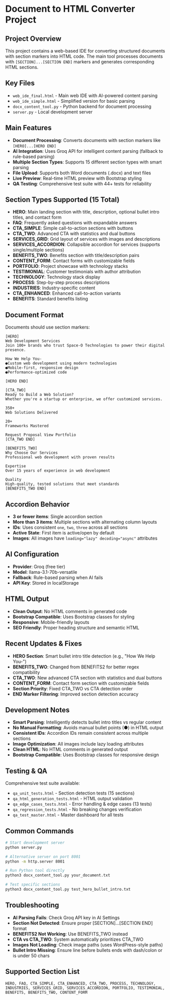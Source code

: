 # Document to HTML Converter Project

## Project Overview
This project contains a web-based IDE for converting structured documents with section markers into HTML code. The main tool processes documents with `[SECTION]...[SECTION END]` markers and generates corresponding HTML sections.

## Key Files
- `web_ide_final.html` - Main web IDE with AI-powered content parsing
- `web_ide_simple.html` - Simplified version for basic parsing
- `docx_content_tool.py` - Python backend for document processing
- `server.py` - Local development server

## Main Features
- **Document Processing**: Converts documents with section markers like `[HERO]...[HERO END]`
- **AI Integration**: Uses Groq API for intelligent content parsing (fallback to rule-based parsing)
- **Multiple Section Types**: Supports 15 different section types with smart parsing
- **File Upload**: Supports both Word documents (.docx) and text files
- **Live Preview**: Real-time HTML preview with Bootstrap styling
- **QA Testing**: Comprehensive test suite with 44+ tests for reliability

## Section Types Supported (15 Total)
- **HERO**: Main landing section with title, description, optional bullet intro titles, and contact form
- **FAQ**: Frequently asked questions with expandable answers
- **CTA_SIMPLE**: Simple call-to-action sections with buttons
- **CTA_TWO**: Advanced CTA with statistics and dual buttons
- **SERVICES_GRID**: Grid layout of services with images and descriptions
- **SERVICES_ACCORDION**: Collapsible accordion for services (supports single/multiple sections)
- **BENEFITS_TWO**: Benefits section with title/description pairs
- **CONTENT_FORM**: Contact forms with customizable fields
- **PORTFOLIO**: Project showcase with technology stacks
- **TESTIMONIAL**: Customer testimonials with author attribution
- **TECHNOLOGY**: Technology stack display
- **PROCESS**: Step-by-step process descriptions
- **INDUSTRIES**: Industry-specific content
- **CTA_ENHANCED**: Enhanced call-to-action variants
- **BENEFITS**: Standard benefits listing

## Document Format
Documents should use section markers:
```
[HERO]
Web Development Services
Join 100+ brands who trust Space-O Technologies to power their digital presence.

How We Help You-
●Custom web development using modern technologies
●Mobile-first, responsive design
●Performance-optimized code

[HERO END]

[CTA_TWO]
Ready to Build a Web Solution?
Whether you're a startup or enterprise, we offer customized services.

350+
Web Solutions Delivered

20+
Frameworks Mastered

Request Proposal View Portfolio
[CTA_TWO END]

[BENEFITS_TWO]
Why Choose Our Services
Professional web development with proven results

Expertise
Over 15 years of experience in web development

Quality
High-quality, tested solutions that meet standards
[BENEFITS_TWO END]
```

## Accordion Behavior
- **3 or fewer items**: Single accordion section
- **More than 3 items**: Multiple sections with alternating column layouts
- **IDs**: Uses consistent `one`, `two`, `three` across all sections
- **Active State**: First item is active/open by default
- **Images**: All images have `loading="lazy" decoding="async"` attributes

## AI Configuration
- **Provider**: Groq (free tier)
- **Model**: llama-3.1-70b-versatile
- **Fallback**: Rule-based parsing when AI fails
- **API Key**: Stored in localStorage

## HTML Output
- **Clean Output**: No HTML comments in generated code
- **Bootstrap Compatible**: Uses Bootstrap classes for styling
- **Responsive**: Mobile-friendly layouts
- **SEO Friendly**: Proper heading structure and semantic HTML

## Recent Updates & Fixes
- **HERO Section**: Smart bullet intro title detection (e.g., "How We Help You-")
- **BENEFITS_TWO**: Changed from BENEFITS2 for better regex compatibility
- **CTA_TWO**: New advanced CTA section with statistics and dual buttons
- **CONTENT_FORM**: Contact form section with customizable fields
- **Section Priority**: Fixed CTA_TWO vs CTA detection order
- **END Marker Filtering**: Improved section detection accuracy

## Development Notes
- **Smart Parsing**: Intelligently detects bullet intro titles vs regular content
- **No Manual Formatting**: Avoids manual bullet points (●) in HTML output
- **Consistent IDs**: Accordion IDs remain consistent across multiple sections
- **Image Optimization**: All images include lazy loading attributes
- **Clean HTML**: No HTML comments in generated output
- **Bootstrap Compatible**: Uses Bootstrap classes for responsive design

## Testing & QA
Comprehensive test suite available:
- `qa_unit_tests.html` - Section detection tests (15 sections)
- `qa_html_generation_tests.html` - HTML output validation
- `qa_edge_cases_tests.html` - Error handling & edge cases (13 tests)
- `qa_regression_tests.html` - No breaking changes verification
- `qa_test_master.html` - Master dashboard for all tests

## Common Commands
```bash
# Start development server
python server.py

# Alternative server on port 8001  
python -m http.server 8001

# Run Python tool directly
python3 docx_content_tool.py your_document.txt

# Test specific sections
python3 docx_content_tool.py test_hero_bullet_intro.txt
```

## Troubleshooting
- **AI Parsing Fails**: Check Groq API key in AI Settings
- **Section Not Detected**: Ensure proper [SECTION]...[SECTION END] format
- **BENEFITS2 Not Working**: Use BENEFITS_TWO instead
- **CTA vs CTA_TWO**: System automatically prioritizes CTA_TWO
- **Images Not Loading**: Check image paths (uses WordPress-style paths)
- **Bullet Intro Missing**: Ensure line before bullets ends with dash/colon or is under 50 chars

## Supported Section List
```
HERO, FAQ, CTA_SIMPLE, CTA_ENHANCED, CTA_TWO, PROCESS, TECHNOLOGY, 
INDUSTRIES, SERVICES_GRID, SERVICES_ACCORDION, PORTFOLIO, TESTIMONIAL, 
BENEFITS, BENEFITS_TWO, CONTENT_FORM
```